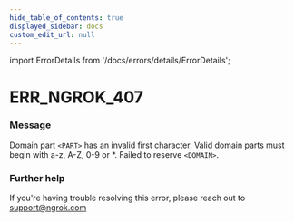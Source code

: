 ```yaml
---
hide_table_of_contents: true
displayed_sidebar: docs
custom_edit_url: null
---
```


import ErrorDetails from '/docs/errors/details/ErrorDetails';

# ERR_NGROK_407

### Message
Domain part `<PART>` has an invalid first character. Valid domain parts must begin with a-z, A-Z, 0-9 or *. Failed to reserve `<DOMAIN>`.

### Further help
If you're having trouble resolving this error, please reach out to [support@ngrok.com](mailto:support@ngrok.com?subject=Help%20with%20ERR_NGROK_407)

<ErrorDetails error='err_ngrok_407' />
